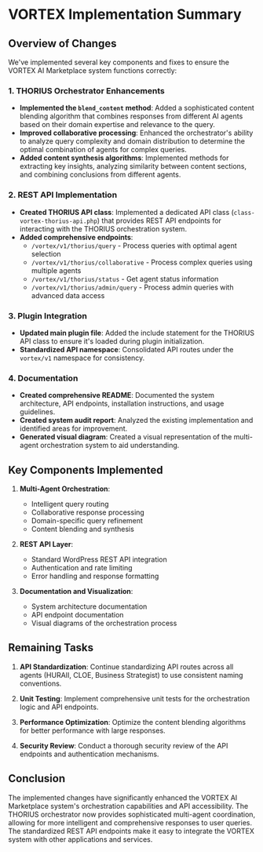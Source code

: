 # VORTEX Implementation Summary

## Overview of Changes

We've implemented several key components and fixes to ensure the VORTEX AI Marketplace system functions correctly:

### 1. THORIUS Orchestrator Enhancements

- **Implemented the `blend_content` method**: Added a sophisticated content blending algorithm that combines responses from different AI agents based on their domain expertise and relevance to the query.
- **Improved collaborative processing**: Enhanced the orchestrator's ability to analyze query complexity and domain distribution to determine the optimal combination of agents for complex queries.
- **Added content synthesis algorithms**: Implemented methods for extracting key insights, analyzing similarity between content sections, and combining conclusions from different agents.

### 2. REST API Implementation

- **Created THORIUS API class**: Implemented a dedicated API class (`class-vortex-thorius-api.php`) that provides REST API endpoints for interacting with the THORIUS orchestration system.
- **Added comprehensive endpoints**:
  - `/vortex/v1/thorius/query` - Process queries with optimal agent selection
  - `/vortex/v1/thorius/collaborative` - Process complex queries using multiple agents
  - `/vortex/v1/thorius/status` - Get agent status information
  - `/vortex/v1/thorius/admin/query` - Process admin queries with advanced data access

### 3. Plugin Integration

- **Updated main plugin file**: Added the include statement for the THORIUS API class to ensure it's loaded during plugin initialization.
- **Standardized API namespace**: Consolidated API routes under the `vortex/v1` namespace for consistency.

### 4. Documentation

- **Created comprehensive README**: Documented the system architecture, API endpoints, installation instructions, and usage guidelines.
- **Created system audit report**: Analyzed the existing implementation and identified areas for improvement.
- **Generated visual diagram**: Created a visual representation of the multi-agent orchestration system to aid understanding.

## Key Components Implemented

1. **Multi-Agent Orchestration**:
   - Intelligent query routing
   - Collaborative response processing
   - Domain-specific query refinement
   - Content blending and synthesis

2. **REST API Layer**:
   - Standard WordPress REST API integration
   - Authentication and rate limiting
   - Error handling and response formatting

3. **Documentation and Visualization**:
   - System architecture documentation
   - API endpoint documentation
   - Visual diagrams of the orchestration process

## Remaining Tasks

1. **API Standardization**: Continue standardizing API routes across all agents (HURAII, CLOE, Business Strategist) to use consistent naming conventions.

2. **Unit Testing**: Implement comprehensive unit tests for the orchestration logic and API endpoints.

3. **Performance Optimization**: Optimize the content blending algorithms for better performance with large responses.

4. **Security Review**: Conduct a thorough security review of the API endpoints and authentication mechanisms.

## Conclusion

The implemented changes have significantly enhanced the VORTEX AI Marketplace system's orchestration capabilities and API accessibility. The THORIUS orchestrator now provides sophisticated multi-agent coordination, allowing for more intelligent and comprehensive responses to user queries. The standardized REST API endpoints make it easy to integrate the VORTEX system with other applications and services. 